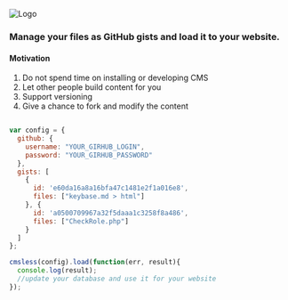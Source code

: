 ![Logo](https://content.screencast.com/users/a.stegno/folders/Jing/media/a92ac5f5-80ab-4c26-9d7b-db8f66b2aff0/00000419.png)

### Manage your files as GitHub gists and load it to your website. 


#### Motivation 

1. Do not spend time on installing or developing CMS
2. Let other people build content for you 
3. Support versioning 
4. Give a chance to fork and modify the content 

```Javascript

var config = {
  github: {
    username: "YOUR_GIRHUB_LOGIN",
    password: "YOUR_GIRHUB_PASSWORD"
  },
  gists: [
    {
      id: 'e60da16a8a16bfa47c1481e2f1a016e8',
      files: ["keybase.md > html"]
    }, {
      id: 'a0500709967a32f5daaa1c3258f8a486',
      files: ["CheckRole.php"]
    }
  ]
};

cmsless(config).load(function(err, result){
  console.log(result);
  //update your database and use it for your website
});

```